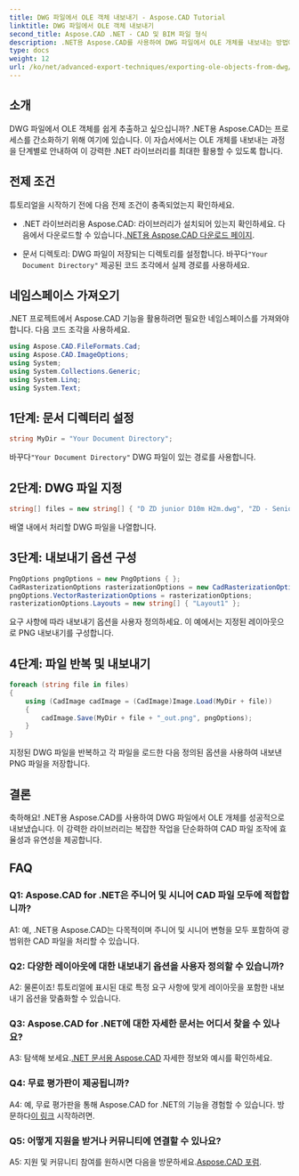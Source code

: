 ```yaml
---
title: DWG 파일에서 OLE 객체 내보내기 - Aspose.CAD Tutorial
linktitle: DWG 파일에서 OLE 객체 내보내기
second_title: Aspose.CAD .NET - CAD 및 BIM 파일 형식
description: .NET용 Aspose.CAD를 사용하여 DWG 파일에서 OLE 개체를 내보내는 방법에 대한 단계별 가이드를 살펴보세요. CAD 파일 조작 기술을 쉽게 향상시키십시오.
type: docs
weight: 12
url: /ko/net/advanced-export-techniques/exporting-ole-objects-from-dwg/
---
```

## 소개

DWG 파일에서 OLE 객체를 쉽게 추출하고 싶으십니까? .NET용 Aspose.CAD는 프로세스를 간소화하기 위해 여기에 있습니다. 이 자습서에서는 OLE 개체를 내보내는 과정을 단계별로 안내하여 이 강력한 .NET 라이브러리를 최대한 활용할 수 있도록 합니다. 

## 전제 조건

튜토리얼을 시작하기 전에 다음 전제 조건이 충족되었는지 확인하세요.

-  .NET 라이브러리용 Aspose.CAD: 라이브러리가 설치되어 있는지 확인하세요. 다음에서 다운로드할 수 있습니다.[.NET용 Aspose.CAD 다운로드 페이지](https://releases.aspose.com/cad/net/).

-  문서 디렉토리: DWG 파일이 저장되는 디렉토리를 설정합니다. 바꾸다`"Your Document Directory"` 제공된 코드 조각에서 실제 경로를 사용하세요.

## 네임스페이스 가져오기

.NET 프로젝트에서 Aspose.CAD 기능을 활용하려면 필요한 네임스페이스를 가져와야 합니다. 다음 코드 조각을 사용하세요.

```csharp
using Aspose.CAD.FileFormats.Cad;
using Aspose.CAD.ImageOptions;
using System;
using System.Collections.Generic;
using System.Linq;
using System.Text;
```

## 1단계: 문서 디렉터리 설정

```csharp
string MyDir = "Your Document Directory";
```

 바꾸다`"Your Document Directory"` DWG 파일이 있는 경로를 사용합니다.

## 2단계: DWG 파일 지정

```csharp
string[] files = new string[] { "D ZD junior D10m H2m.dwg", "ZD - Senior D6m H2m45.dwg" };
```

배열 내에서 처리할 DWG 파일을 나열합니다.

## 3단계: 내보내기 옵션 구성

```csharp
PngOptions pngOptions = new PngOptions { };
CadRasterizationOptions rasterizationOptions = new CadRasterizationOptions();
pngOptions.VectorRasterizationOptions = rasterizationOptions;
rasterizationOptions.Layouts = new string[] { "Layout1" };
```

요구 사항에 따라 내보내기 옵션을 사용자 정의하세요. 이 예에서는 지정된 레이아웃으로 PNG 내보내기를 구성합니다.

## 4단계: 파일 반복 및 내보내기

```csharp
foreach (string file in files)
{
    using (CadImage cadImage = (CadImage)Image.Load(MyDir + file))
    {
        cadImage.Save(MyDir + file + "_out.png", pngOptions);
    }
}
```

지정된 DWG 파일을 반복하고 각 파일을 로드한 다음 정의된 옵션을 사용하여 내보낸 PNG 파일을 저장합니다.

## 결론

축하해요! .NET용 Aspose.CAD를 사용하여 DWG 파일에서 OLE 개체를 성공적으로 내보냈습니다. 이 강력한 라이브러리는 복잡한 작업을 단순화하여 CAD 파일 조작에 효율성과 유연성을 제공합니다.

## FAQ

### Q1: Aspose.CAD for .NET은 주니어 및 시니어 CAD 파일 모두에 적합합니까?

A1: 예, .NET용 Aspose.CAD는 다목적이며 주니어 및 시니어 변형을 모두 포함하여 광범위한 CAD 파일을 처리할 수 있습니다.

### Q2: 다양한 레이아웃에 대한 내보내기 옵션을 사용자 정의할 수 있습니까?

A2: 물론이죠! 튜토리얼에 표시된 대로 특정 요구 사항에 맞게 레이아웃을 포함한 내보내기 옵션을 맞춤화할 수 있습니다.

### Q3: Aspose.CAD for .NET에 대한 자세한 문서는 어디서 찾을 수 있나요?

 A3: 탐색해 보세요.[.NET 문서용 Aspose.CAD](https://reference.aspose.com/cad/net/) 자세한 정보와 예시를 확인하세요.

### Q4: 무료 평가판이 제공됩니까?

 A4: 예, 무료 평가판을 통해 Aspose.CAD for .NET의 기능을 경험할 수 있습니다. 방문하다[이 링크](https://releases.aspose.com/) 시작하려면.

### Q5: 어떻게 지원을 받거나 커뮤니티에 연결할 수 있나요?

 A5: 지원 및 커뮤니티 참여를 원하시면 다음을 방문하세요.[Aspose.CAD 포럼](https://forum.aspose.com/c/cad/19).